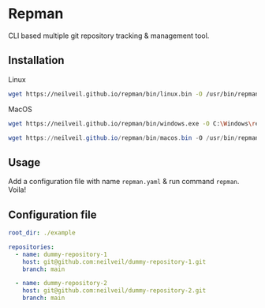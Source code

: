 # Repman

CLI based multiple git repository tracking & management tool.

## Installation

Linux

```bash
wget https://neilveil.github.io/repman/bin/linux.bin -O /usr/bin/repman
```

MacOS

```bash
wget https://neilveil.github.io/repman/bin/windows.exe -O C:\Windows\repman
```

```powershell
wget https://neilveil.github.io/repman/bin/macos.bin -O /usr/bin/repman
```

## Usage

Add a configuration file with name `repman.yaml` & run command `repman`. Voila!

## Configuration file

```yaml
root_dir: ./example

repositories:
  - name: dummy-repository-1
    host: git@github.com:neilveil/dummy-repository-1.git
    branch: main

  - name: dummy-repository-2
    host: git@github.com:neilveil/dummy-repository-2.git
    branch: main
```
